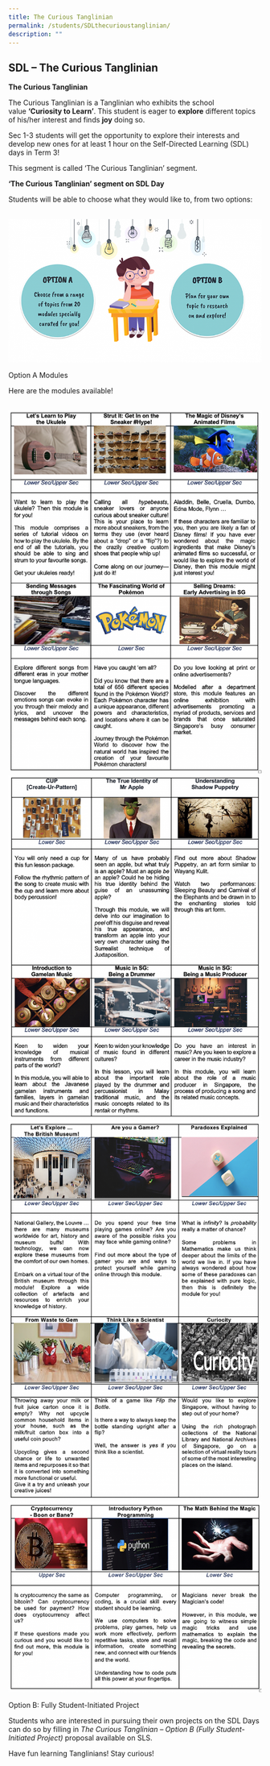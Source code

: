 ```yaml
---
title: The Curious Tanglinian
permalink: /students/SDLthecurioustanglinian/
description: ""
---
```

## SDL – The Curious Tanglinian


<b>The Curious Tanglinian</b>

The Curious Tanglinian is a Tanglinian who exhibits the school value <b>‘Curiosity to Learn’</b>. This student is eager to <b>explore</b> different topics of his/her interest and finds <b>joy</b> doing so.

Sec 1-3 students will get the opportunity to explore their interests and develop new ones for at least 1 hour on the Self-Directed Learning (SDL) days in Term 3!

This segment is called ‘The Curious Tanglinian’ segment.

<b>‘The Curious Tanglinian’ segment on SDL Day</b>

Students will be able to choose what they would like to, from two options:
<br>
<br>

![](/images/Thecurioustanglianian.png)

Option A Modules

Here are the modules available!
<br>
<br>


![](/images/Module%20A%20(2).png)
![](/images/Option%20A%20Modules.png)
![](/images/Module%20A%20(3).png)
![](/images/Module%20A%20(4).png)

Option B: Fully Student-Initiated Project

Students who are interested in pursuing their own projects on the SDL Days can do so by filling in _The Curious Tanglinian – Option B (Fully Student-Initiated Project)_ proposal available on SLS.

Have fun learning Tanglinians! Stay curious!